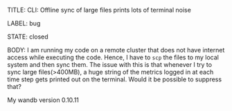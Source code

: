 TITLE:
CLI: Offline sync of large files prints lots of terminal noise

LABEL:
bug

STATE:
closed

BODY:
I am running my code on a remote cluster that does not have internet access while executing the code. Hence, I have to `scp` the files to my local system and then sync them. The issue with this is that whenever I try to sync large files(>400MB), a huge string of the metrics logged in at each time step gets printed out on the terminal. Would it be possible to suppress that?

My wandb version 0.10.11


